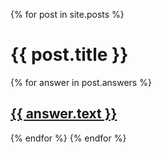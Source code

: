 {% for post in site.posts %}
    <h1>{{ post.title }}</h1>
    {% for answer in post.answers %}
    <h2><a href="{{ answer.link }}">{{ answer.text }}</a></h2>
    {% endfor %}
{% endfor %}